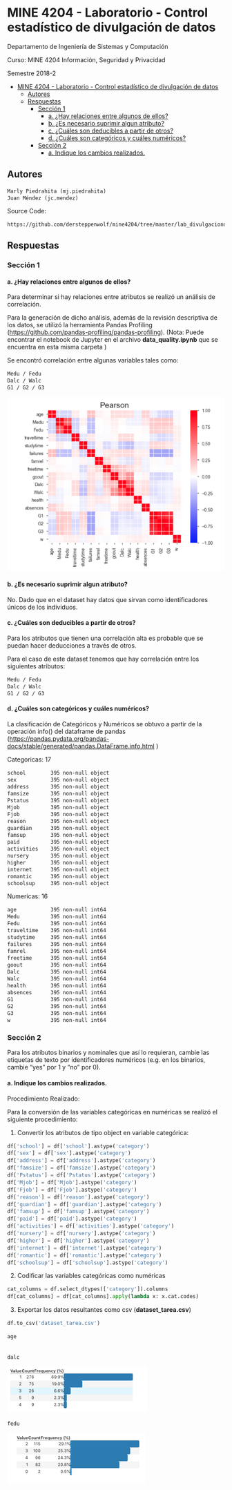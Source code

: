 # MINE 4204 - Laboratorio - Control estadístico de divulgación de datos

Departamento de Ingeniería de Sistemas y Computación 

Curso: MINE 4204 Información, Seguridad y Privacidad

Semestre 2018-2

- [MINE 4204 - Laboratorio - Control estadístico de divulgación de datos](#mine-4204---laboratorio---control-estadi%CC%81stico-de-divulgacio%CC%81n-de-datos)
    - [Autores](#autores)
    - [Respuestas](#respuestas)
        - [Sección 1](#secci%C3%B3n-1)
            - [a. ¿Hay relaciones entre algunos de ellos?](#a-%C2%BFhay-relaciones-entre-algunos-de-ellos)
            - [b. ¿Es necesario suprimir algun atributo?](#b-%C2%BFes-necesario-suprimir-algun-atributo)
            - [c. ¿Cuáles son deducibles a partir de otros?](#c-%C2%BFcua%CC%81les-son-deducibles-a-partir-de-otros)
            - [d. ¿Cuáles son categóricos y cuáles numéricos?](#d-%C2%BFcua%CC%81les-son-catego%CC%81ricos-y-cua%CC%81les-nume%CC%81ricos)
        - [Sección 2](#secci%C3%B3n-2)
            - [a. Indique los cambios realizados.](#a-indique-los-cambios-realizados)

## Autores 	 	
    
    Marly Piedrahita (mj.piedrahita)
    Juan Méndez (jc.mendez)

Source Code:

    https://github.com/dersteppenwolf/mine4204/tree/master/lab_divulgaciondatos


## Respuestas 

### Sección 1

####    a. ¿Hay relaciones entre algunos de ellos?

Para determinar si hay relaciones entre atributos se realizó un análisis de correlación.

Para la generación de  dicho análisis, además de la revisión descriptiva de los datos,  se utilizó la herramienta Pandas Profiling (https://github.com/pandas-profiling/pandas-profiling). 
(Nota: Puede encontrar el notebook de Jupyter en el archivo **data_quality.ipynb** que se encuentra en esta misma carpeta )

Se encontró correlación entre algunas variables tales como:
    
    Medu / Fedu
    Dalc / Walc
    G1 / G2 / G3


![](img/correlacion_pearson.png "")


####    b. ¿Es necesario suprimir algun atributo?
    
No. Dado que en el dataset hay datos que sirvan como identificadores únicos de los individuos.

####    c. ¿Cuáles son deducibles a partir de otros?
    
Para los atributos que tienen una correlación alta es probable
que se puedan hacer deducciones  a través de otros.

Para el caso de este dataset tenemos que hay correlación entre los siguientes atributos:

    Medu / Fedu
    Dalc / Walc
    G1 / G2 / G3

    
####    d. ¿Cuáles son categóricos y cuáles numéricos?

La clasificación de Categóricos y Numéricos se obtuvo a partir de la operación info() del dataframe de pandas (https://pandas.pydata.org/pandas-docs/stable/generated/pandas.DataFrame.info.html ) 

Categoricas: 	17


    school        395 non-null object
    sex           395 non-null object
    address       395 non-null object
    famsize       395 non-null object
    Pstatus       395 non-null object
    Mjob          395 non-null object
    Fjob          395 non-null object
    reason        395 non-null object
    guardian      395 non-null object
    famsup        395 non-null object
    paid          395 non-null object
    activities    395 non-null object
    nursery       395 non-null object
    higher        395 non-null object
    internet      395 non-null object
    romantic      395 non-null object
    schoolsup     395 non-null object


Numericas: 	16

    age           395 non-null int64
    Medu          395 non-null int64
    Fedu          395 non-null int64
    traveltime    395 non-null int64
    studytime     395 non-null int64
    failures      395 non-null int64
    famrel        395 non-null int64
    freetime      395 non-null int64
    goout         395 non-null int64
    Dalc          395 non-null int64
    Walc          395 non-null int64
    health        395 non-null int64
    absences      395 non-null int64
    G1            395 non-null int64
    G2            395 non-null int64
    G3            395 non-null int64
    w             395 non-null int64

### Sección 2


Para los atributos binarios y nominales que así lo requieran, cambie las etiquetas de texto por
identificadores numéricos 
(e.g. en los binarios, cambie “yes” por 1 y “no” por 0).

####    a. Indique los cambios realizados.

Procedimiento Realizado:

Para la conversión de las variables categóricas en numéricas se realizó el siguiente procedimiento:

1. Convertir los atributos de tipo object en variable categórica:

```python
df['school'] = df['school'].astype('category')
df['sex'] = df['sex'].astype('category')
df['address'] = df['address'].astype('category')
df['famsize'] = df['famsize'].astype('category')
df['Pstatus'] = df['Pstatus'].astype('category')
df['Mjob'] = df['Mjob'].astype('category')
df['Fjob'] = df['Fjob'].astype('category')
df['reason'] = df['reason'].astype('category')
df['guardian'] = df['guardian'].astype('category')
df['famsup'] = df['famsup'].astype('category')
df['paid'] = df['paid'].astype('category')
df['activities'] = df['activities'].astype('category')
df['nursery'] = df['nursery'].astype('category')
df['higher'] = df['higher'].astype('category')
df['internet'] = df['internet'].astype('category')
df['romantic'] = df['romantic'].astype('category')
df['schoolsup'] = df['schoolsup'].astype('category')
```

2. Codificar las variables categóricas como numéricas

```python
cat_columns = df.select_dtypes(['category']).columns
df[cat_columns] = df[cat_columns].apply(lambda x: x.cat.codes)
```

3. Exportar los datos resultantes como csv (**dataset_tarea.csv**)
```python
df.to_csv('dataset_tarea.csv')
```











    age


    dalc
![](img/dalcv.png "")

    fedu
![](img/fedu.png "") 
